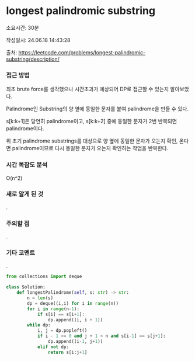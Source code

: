 # longest palindromic substring

소요시간: 30분

작성일시: 24.06.18 14:43:28

출처: https://leetcode.com/problems/longest-palindromic-substring/description/

### 접근 방법
최초 brute force를 생각했으나 시간초과가 예상되어 DP로 접근할 수 있는지 알아보았다.

Palindrome인 Substring의 양 옆에 동일한 문자를 붙여 palindrome을 만들 수 있다.

s[k:k+1]은 당연히 palindrome이고, s[k:k+2] 중에 동일한 문자가 2번 반복되면 palindrome이다.

위 초기 palindrome substrings를 대상으로 양 옆에 동일한 문자가 오는지 확인, 온다면 palindrome이므로 다시 동일한 문자가 오는지 확인하는 작업을 반복한다.

### 시간 복잡도 분석
O(n^2)

### 새로 알게 된 것
.

### 주의할 점
.

### 기타 코멘트
.

```python
from collections import deque

class Solution:
    def longestPalindrome(self, s: str) -> str:
        n = len(s)
        dp = deque((i,i) for i in range(n))
        for i in range(n-1):
            if s[i] == s[i+1]:
                dp.append((i, i + 1))
        while dp:
            i, j = dp.popleft()
            if i - 1 >= 0 and j + 1 < n and s[i-1] == s[j+1]:
                dp.append((i-1, j+1))
            elif not dp:
                return s[i:j+1]
```
